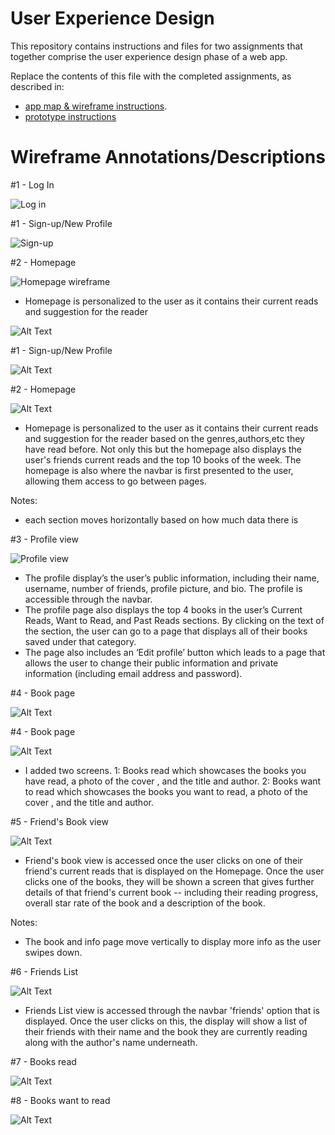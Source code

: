 # User Experience Design

This repository contains instructions and files for two assignments that together comprise the user experience design phase of a web app.

Replace the contents of this file with the completed assignments, as described in:

- [app map & wireframe instructions](instructions-0a-app-map-wireframes.md).
- [prototype instructions](instructions-0b-prototyping.md)

# Wireframe Annotations/Descriptions 

#1 - Log In

![Log in](logIN.png)

#1 - Sign-up/New Profile 

![Sign-up](newProfile.png)

#2 - Homepage 

![Homepage wireframe](homepage.png)
- Homepage is personalized to the user as it contains their current reads and suggestion for the reader

![Alt Text](images/LogInAfterSignup.png "Log In After Sign Up") 

#1 - Sign-up/New Profile

![Alt Text](images/NewProfile.png "Create new profile")  

#2 - Homepage

![Alt Text](images/Homepage.png "Homepage")  
- Homepage is personalized to the user as it contains their current reads and suggestion for the reader
based on the genres,authors,etc they have read before. Not only this but the homepage also displays the user's
friends current reads and the top 10 books of the week. The homepage is also where the navbar is first presented
to the user, allowing them access to go between pages.

Notes:
- each section moves horizontally based on how much data there is

#3 - Profile view 

![Profile view](profileView.png) 

- The profile display’s the user’s public information, including their name, username, number of friends, profile picture, and bio. The profile is accessible through the navbar.
- The profile page also displays the top 4 books in the user’s Current Reads, Want to Read, and Past Reads sections. By clicking on the text of the section, the user can go to a page that displays all of their books saved under that category.
- The page also includes an ‘Edit profile’ button which leads to a page that allows the user to change their public information and private information (including email address and password).

#4 - Book page 

![Alt Text](images/ProfileView.png "Create new profile") 

#4 - Book page 

![Alt Text](images/BookPage.png "Page to view a book") 

- I added two screens. 
1: Books read which showcases the books you have read, a photo of the cover , and the title and author. 
2: Books want to read which showcases the books you want to read, a photo of the cover , and the title and author. 



#5 - Friend's Book view

![Alt Text](images/FriendBookView.png "View a friend's books") 


- Friend's book view is accessed once the user clicks on one of their friend's current reads that is 
displayed on the Homepage. Once the user clicks one of the books, they will be shown a screen that 
gives further details of that friend's current book -- including their reading progress, overall star rate 
of the book and a description of the book.

Notes: 
- The book and info page move vertically to display more info as the user swipes down.

#6 - Friends List 

![Alt Text](images/FriendsList.png "List of Friends") 

- Friends List view is accessed through the navbar 'friends' option that is displayed. Once the user 
clicks on this, the display will show a list of their friends with their name and the book they are currently 
reading along with the author's name underneath.

#7 - Books read

![Alt Text](images/BooksRead.png "List of Books the user has read") 

#8 - Books want to read

![Alt Text](images/BooksWantToRead.png "List books user would like to read") 


